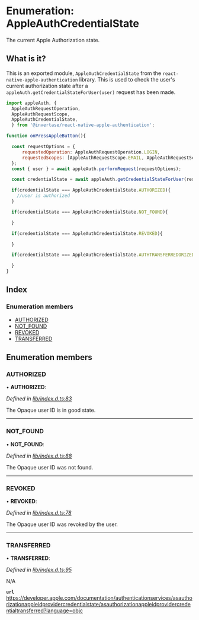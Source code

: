 # Enumeration: AppleAuthCredentialState

The current Apple Authorization state.

## What is it?

This is an exported module, `AppleAuthCredentialState` from the `react-native-apple-authentication` library. This is used to
check the user's current authorization state after a `appleAuth.getCredentialStateForUser(user)` request has been made.

```js
import appleAuth, {
  AppleAuthRequestOperation,
  AppleAuthRequestScope,
  AppleAuthCredentialState,
  } from '@invertase/react-native-apple-authentication';

function onPressAppleButton(){

  const requestOptions = {
      requestedOperation: AppleAuthRequestOperation.LOGIN,
      requestedScopes: [AppleAuthRequestScope.EMAIL, AppleAuthRequestScope.FULL_NAME],
  };
  const { user } = await appleAuth.performRequest(requestOptions);

  const credentialState = await appleAuth.getCredentialStateForUser(responseObject.user);

  if(credentialState === AppleAuthCredentialState.AUTHORIZED){
    //user is authorized
  }

  if(credentialState === AppleAuthCredentialState.NOT_FOUND){

  }

  if(credentialState === AppleAuthCredentialState.REVOKED){

  }

  if(credentialState === AppleAuthCredentialState.AUTHTRANSFERREDORIZED){

  }
}
```

## Index

### Enumeration members

- [AUTHORIZED](_lib_index_d_.rnappleauth.appleauthcredentialstate.md#authorized)
- [NOT_FOUND](_lib_index_d_.rnappleauth.appleauthcredentialstate.md#not_found)
- [REVOKED](_lib_index_d_.rnappleauth.appleauthcredentialstate.md#revoked)
- [TRANSFERRED](_lib_index_d_.rnappleauth.appleauthcredentialstate.md#transferred)

## Enumeration members

### AUTHORIZED

• **AUTHORIZED**:

_Defined in [lib/index.d.ts:83](https://github.com/invertase/react-native-apple-authentication/blob/2b75721d/lib/index.d.ts#L83)_

The Opaque user ID is in good state.

---

### NOT_FOUND

• **NOT_FOUND**:

_Defined in [lib/index.d.ts:88](https://github.com/invertase/react-native-apple-authentication/blob/2b75721d/lib/index.d.ts#L88)_

The Opaque user ID was not found.

---

### REVOKED

• **REVOKED**:

_Defined in [lib/index.d.ts:78](https://github.com/invertase/react-native-apple-authentication/blob/2b75721d/lib/index.d.ts#L78)_

The Opaque user ID was revoked by the user.

---

### TRANSFERRED

• **TRANSFERRED**:

_Defined in [lib/index.d.ts:95](https://github.com/invertase/react-native-apple-authentication/blob/2b75721d/lib/index.d.ts#L95)_

N/A

**`url`** https://developer.apple.com/documentation/authenticationservices/asauthorizationappleidprovidercredentialstate/asauthorizationappleidprovidercredentialtransferred?language=objc
